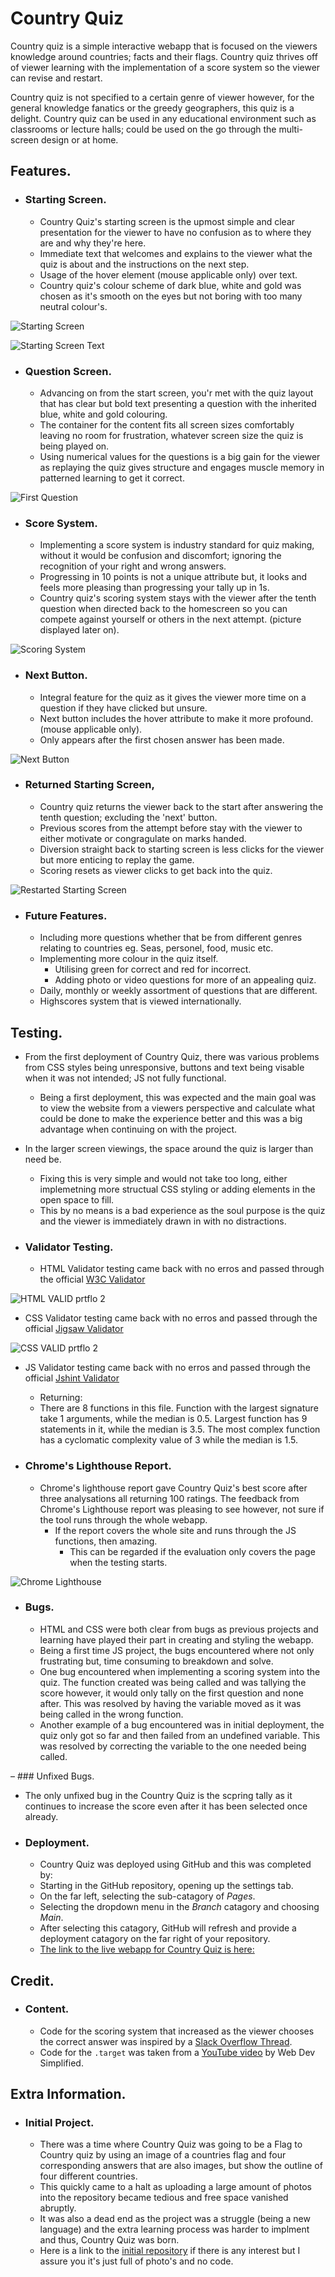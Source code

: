 # Country Quiz

Country quiz is a simple interactive webapp that is focused on the viewers knowledge around countries; facts and their flags. Country quiz thrives off of viewer learning with the implementation of a score system so the viewer can revise and restart.

Country quiz is not specified to a certain genre of viewer however, for the general knowledge fanatics or the greedy geographers, this quiz is a delight. Country quiz can be used in any educational environment such as classrooms or lecture halls; could be used on the go through the multi-screen design or at home.

## Features.

 - ### Starting Screen.
   - Country Quiz's starting screen is the upmost simple and clear presentation for the viewer to have no confusion as to where they are and why they're here.
   - Immediate text that welcomes and explains to the viewer what the quiz is about and the instructions on the next step.
   - Usage of the hover element (mouse applicable only) over text.
   - Country quiz's colour scheme of dark blue, white and gold was chosen as it's smooth on the eyes but not boring with too many neutral colour's.

![Starting Screen](https://github.com/kctffs/country-quiz/assets/155545578/ff749b56-c5a3-471b-a932-8c62439033c4)

![Starting Screen Text](https://github.com/kctffs/country-quiz/assets/155545578/0e41c792-9fdd-4c74-9493-67172db80103)

 - ### Question Screen.
   - Advancing on from the start screen, you'r met with the quiz layout that has clear but bold text presenting a question with the inherited blue, white and gold colouring.
   - The container for the content fits all screen sizes comfortably leaving no room for frustration, whatever screen size the quiz is being played on.
   - Using numerical values for the questions is a big gain for the viewer as replaying the quiz gives structure and engages muscle memory in patterned learning to get it correct.

![First Question](https://github.com/kctffs/country-quiz/assets/155545578/4bd9f7c7-d46d-4b0f-bc6f-2c19675468fc)

 - ### Score System.
   - Implementing a score system is industry standard for quiz making, without it would be confusion and discomfort; ignoring the recognition of your right and wrong answers.
   - Progressing in 10 points is not a unique attribute but, it looks and feels more pleasing than progressing your tally up in 1s.
   - Country quiz's scoring system stays with the viewer after the tenth question when directed back to the homescreen so you can compete against yourself or others in the next attempt. (picture displayed later on).

![Scoring System](https://github.com/kctffs/country-quiz/assets/155545578/c2220a3c-b257-4664-803f-4041a3f25c59)

 - ### Next Button.
   - Integral feature for the quiz as it gives the viewer more time on a question if they have clicked but unsure.
   - Next button includes the hover attribute to make it more profound. (mouse applicable only).
   - Only appears after the first chosen answer has been made.

![Next Button](https://github.com/kctffs/country-quiz/assets/155545578/36d7aa74-a5c2-4242-a1e6-47195d46e7ab)

 - ### Returned Starting Screen,
   - Country quiz returns the viewer back to the start after answering the tenth question; excluding the 'next' button.
   - Previous scores from the attempt before stay with the viewer to either motivate or congragulate on marks handed.
   - Diversion straight back to starting screen is less clicks for the viewer but more enticing to replay the game.
   - Scoring resets as viewer clicks to get back into the quiz.
  
![Restarted Starting Screen](https://github.com/kctffs/country-quiz/assets/155545578/81d131f8-e739-4864-b6a5-f1820a8944c4)

 - ### Future Features.
   - Including more questions whether that be from different genres relating to countries eg. Seas, personel, food, music etc.
   - Implementing more colour in the quiz itself.
     - Utilising green for correct and red for incorrect.
     - Adding photo or video questions for more of an appealing quiz.
   - Daily, monthly or weekly assortment of questions that are different.
   - Highscores system that is viewed internationally.

## Testing.

 - From the first deployment of Country Quiz, there was various problems from CSS styles being unresponsive, buttons and text being visable when it was not intended; JS not fully functional.
   - Being a first deployment, this was expected and the main goal was to view the website from a viewers perspective and calculate what could be done to make the experience better and this was a big advantage when continuing on with the project.

 - In the larger screen viewings, the space around the quiz is larger than need be.
   - Fixing this is very simple and would not take too long, either implemetning more structual CSS styling or adding elements in the open space to fill.
   - This by no means is a bad experience as the soul purpose is the quiz and the viewer is immediately drawn in with no distractions.

 - ### Validator Testing.
   - HTML Validator testing came back with no erros and passed through the official [W3C Validator](https://validator.w3.org/)

 ![HTML VALID prtflo 2](https://github.com/kctffs/country-quiz/assets/155545578/183798b3-d7ce-4f31-b74a-91aa0914b890)

   - CSS Validator testing came back with no erros and passed through the official [Jigsaw Validator](https://jigsaw.w3.org/css-validator/)

 ![CSS VALID prtflo 2](https://github.com/kctffs/country-quiz/assets/155545578/6a6a30f5-3b58-452d-a8b9-4cbbda73b8fd)

   - JS Validator testing came back with no erros and passed through the official [Jshint Validator](https://jshint.com/)
     - Returning:
      - There are 8 functions in this file. Function with the largest signature take 1 arguments, while the median is 0.5. Largest function has 9 statements in it, while the median is 3.5. The most complex function has a cyclomatic complexity value of 3 while the median is 1.5.

 - ### Chrome's Lighthouse Report.
   - Chrome's lighthouse report gave Country Quiz's best score after three analysations all returning 100 ratings. The feedback from Chrome's Lighthouse report was pleasing to see however, not sure if the tool runs through the whole webapp.
     - If the report covers the whole site and runs through the JS functions, then amazing.
       - This can be regarded if the evaluation only covers the page when the testing starts.

 ![Chrome Lighthouse](https://github.com/kctffs/country-quiz/assets/155545578/8f7d3982-c7dd-47f2-80b2-77ed55a9ce61)

 - ### Bugs.
   - HTML and CSS were both clear from bugs as previous projects and learning have played their part in creating and styling the webapp.
   - Being a first time JS project, the bugs encountered where not only frustrating but, time consuming to breakdown and solve.
    - One bug encountered when implementing a scoring system into the quiz. The function created was being called and was tallying the score however, it would only tally on the first question and none after. This was resolved by having the variable moved as it was being called in the wrong function.
    - Another example of a bug encountered was in initial deployment, the quiz only got so far and then failed from an undefined variable. This was resolved by correcting the variable to the one needed being called.

 – ### Unfixed Bugs.
  - The only unfixed bug in the Country Quiz is the scpring tally as it continues to increase the score even after it has been selected once already.

 - ### Deployment.
   -  Country Quiz was deployed using GitHub and this was completed by:
   -  Starting in the GitHub repository, opening up the settings tab.
   -  On the far left, selecting the sub-catagory of *Pages*.
   -  Selecting the dropdown menu in the *Branch* catagory and choosing *Main*.
   -  After selecting this catagory, GitHub will refresh and provide a deployment catagory on the far right of your repository.
   -  [The link to the live webapp for Country Quiz is here:](https://kctffs.github.io/country-quiz/)

## Credit.

 - ### Content.
   - Code for the scoring system that increased as the viewer chooses the correct answer was inspired by a [Slack Overflow Thread](https://stackoverflow.com/questions/68687270/increment-score-in-a-quiz-game-based-on-selecting-the-right-answers-with-an-obje).
   - Code for the `.target` was taken from a [YouTube video](https://youtu.be/riDzcEQbX6k?si=Ya8RiD5kCJb_vCKg) by Web Dev Simplified.

## Extra Information.

 - ### Initial Project.
   - There was a time where Country Quiz was going to be a Flag to Country quiz by using an image of a countries flag and four corresponding answers that are also images, but show the outline of four different countries.
    - This quickly came to a halt as uploading a large amount of photos into the repository became tedious and free space vanished abruptly.
    - It was also a dead end as the project was a struggle (being a new language) and the extra learning process was harder to implment and thus, Country Quiz was born.
    - Here is a link to the [initial repository](https://github.com/kctffs/geography-quiz.git) if there is any interest but I assure you it's just full of photo's and no code.
